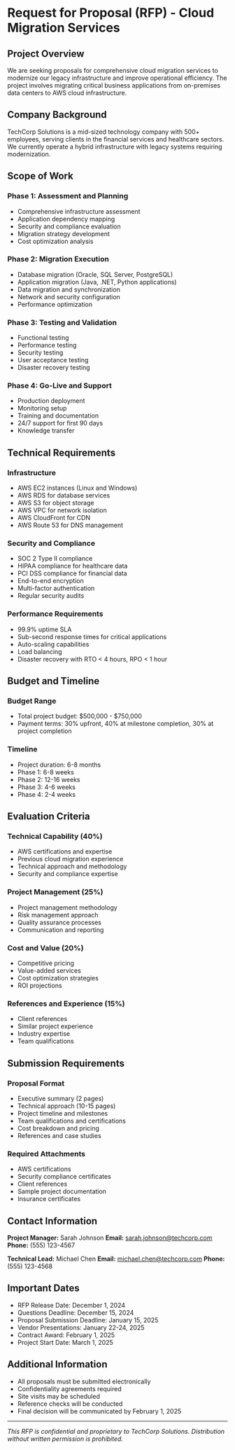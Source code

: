 # Request for Proposal (RFP) - Cloud Migration Services

## Project Overview

We are seeking proposals for comprehensive cloud migration services to modernize our legacy infrastructure and improve operational efficiency. The project involves migrating critical business applications from on-premises data centers to AWS cloud infrastructure.

## Company Background

TechCorp Solutions is a mid-sized technology company with 500+ employees, serving clients in the financial services and healthcare sectors. We currently operate a hybrid infrastructure with legacy systems requiring modernization.

## Scope of Work

### Phase 1: Assessment and Planning
- Comprehensive infrastructure assessment
- Application dependency mapping
- Security and compliance evaluation
- Migration strategy development
- Cost optimization analysis

### Phase 2: Migration Execution
- Database migration (Oracle, SQL Server, PostgreSQL)
- Application migration (Java, .NET, Python applications)
- Data migration and synchronization
- Network and security configuration
- Performance optimization

### Phase 3: Testing and Validation
- Functional testing
- Performance testing
- Security testing
- User acceptance testing
- Disaster recovery testing

### Phase 4: Go-Live and Support
- Production deployment
- Monitoring setup
- Training and documentation
- 24/7 support for first 90 days
- Knowledge transfer

## Technical Requirements

### Infrastructure
- AWS EC2 instances (Linux and Windows)
- AWS RDS for database services
- AWS S3 for object storage
- AWS VPC for network isolation
- AWS CloudFront for CDN
- AWS Route 53 for DNS management

### Security and Compliance
- SOC 2 Type II compliance
- HIPAA compliance for healthcare data
- PCI DSS compliance for financial data
- End-to-end encryption
- Multi-factor authentication
- Regular security audits

### Performance Requirements
- 99.9% uptime SLA
- Sub-second response times for critical applications
- Auto-scaling capabilities
- Load balancing
- Disaster recovery with RTO < 4 hours, RPO < 1 hour

## Budget and Timeline

### Budget Range
- Total project budget: $500,000 - $750,000
- Payment terms: 30% upfront, 40% at milestone completion, 30% at project completion

### Timeline
- Project duration: 6-8 months
- Phase 1: 6-8 weeks
- Phase 2: 12-16 weeks
- Phase 3: 4-6 weeks
- Phase 4: 2-4 weeks

## Evaluation Criteria

### Technical Capability (40%)
- AWS certifications and expertise
- Previous cloud migration experience
- Technical approach and methodology
- Security and compliance expertise

### Project Management (25%)
- Project management methodology
- Risk management approach
- Quality assurance processes
- Communication and reporting

### Cost and Value (20%)
- Competitive pricing
- Value-added services
- Cost optimization strategies
- ROI projections

### References and Experience (15%)
- Client references
- Similar project experience
- Industry expertise
- Team qualifications

## Submission Requirements

### Proposal Format
- Executive summary (2 pages)
- Technical approach (10-15 pages)
- Project timeline and milestones
- Team qualifications and certifications
- Cost breakdown and pricing
- References and case studies

### Required Attachments
- AWS certifications
- Security compliance certificates
- Client references
- Sample project documentation
- Insurance certificates

## Contact Information

**Project Manager:** Sarah Johnson
**Email:** sarah.johnson@techcorp.com
**Phone:** (555) 123-4567

**Technical Lead:** Michael Chen
**Email:** michael.chen@techcorp.com
**Phone:** (555) 123-4568

## Important Dates

- RFP Release Date: December 1, 2024
- Questions Deadline: December 15, 2024
- Proposal Submission Deadline: January 15, 2025
- Vendor Presentations: January 22-24, 2025
- Contract Award: February 1, 2025
- Project Start Date: March 1, 2025

## Additional Information

- All proposals must be submitted electronically
- Confidentiality agreements required
- Site visits may be scheduled
- Reference checks will be conducted
- Final decision will be communicated by February 1, 2025

---

*This RFP is confidential and proprietary to TechCorp Solutions. Distribution without written permission is prohibited.*
